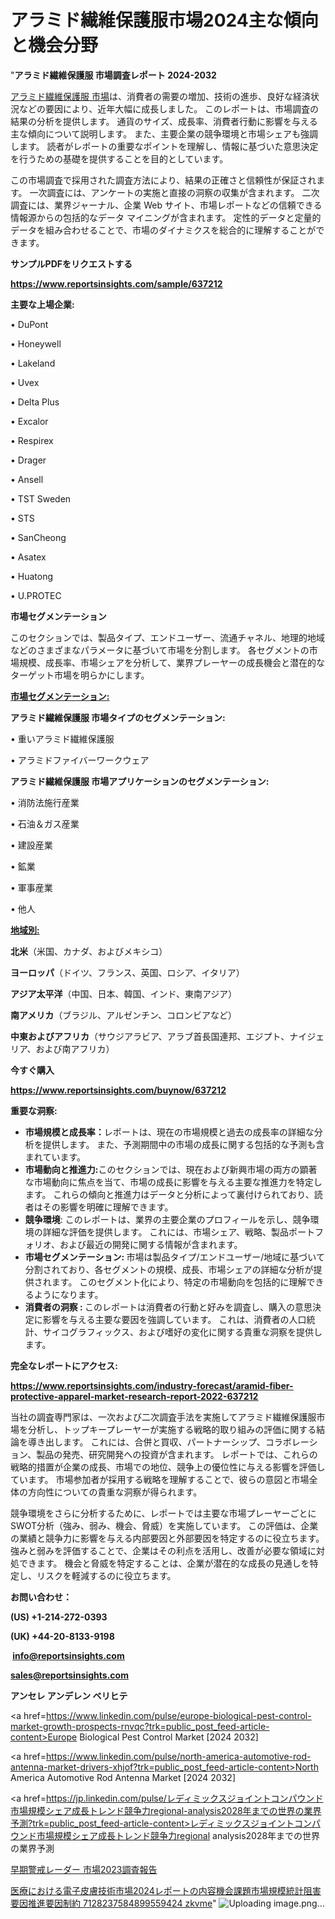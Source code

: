 # アラミド繊維保護服市場2024主な傾向と機会分野

"<strong>アラミド繊維保護服 市場調査レポート 2024-2032</strong>

<a href=https://www.reportsinsights.com/sample/637212>アラミド繊維保護服 市場</a>は、消費者の需要の増加、技術の進歩、良好な経済状況などの要因により、近年大幅に成長しました。 このレポートは、市場調査の結果の分析を提供します。 通貨のサイズ、成長率、消費者行動に影響を与える主な傾向について説明します。 また、主要企業の競争環境と市場シェアも強調します。 読者がレポートの重要なポイントを理解し、情報に基づいた意思決定を行うための基礎を提供することを目的としています。

この市場調査で採用された調査方法により、結果の正確さと信頼性が保証されます。 一次調査には、アンケートの実施と直接の洞察の収集が含まれます。 二次調査には、業界ジャーナル、企業 Web サイト、市場レポートなどの信頼できる情報源からの包括的なデータ マイニングが含まれます。 定性的データと定量的データを組み合わせることで、市場のダイナミクスを総合的に理解することができます。

<strong><b>サンプルPDFをリクエストする</b></strong>

<a href=https://www.reportsinsights.com/sample/637212><strong><u>https://www.reportsinsights.com/sample/637212</u></strong></a>

<strong>主要な上場企業:</strong>

• DuPont

• Honeywell

• Lakeland

• Uvex

• Delta Plus

• Excalor

• Respirex

• Drager

• Ansell

• TST Sweden

• STS

• SanCheong

• Asatex

• Huatong

• U.PROTEC

<strong>市場セグメンテーション</strong>

このセクションでは、製品タイプ、エンドユーザー、流通チャネル、地理的地域などのさまざまなパラメータに基づいて市場を分割します。 各セグメントの市場規模、成長率、市場シェアを分析して、業界プレーヤーの成長機会と潜在的なターゲット市場を明らかにします。

<strong><u>市場セグメンテーション</u></strong><strong><u>:</u></strong>

<strong>アラミド繊維保護服 市場タイプのセグメンテーション:</strong>

• 重いアラミド繊維保護服

• アラミドファイバーワークウェア

<strong>アラミド繊維保護服 市場アプリケーションのセグメンテーション:</strong>

• 消防法施行産業

• 石油＆ガス産業

• 建設産業

• 鉱業

• 軍事産業

• 他人

<strong><u>地域別</u></strong><strong><u>:</u></strong>

<strong>北米</strong>（米国、カナダ、およびメキシコ）

<strong>ヨーロッパ</strong>（ドイツ、フランス、英国、ロシア、イタリア）

<strong>アジア太平洋</strong>（中国、日本、韓国、インド、東南アジア）

<strong>南アメリカ</strong>（ブラジル、アルゼンチン、コロンビアなど）

<strong>中東およびアフリカ</strong>（サウジアラビア、アラブ首長国連邦、エジプト、ナイジェリア、および南アフリカ）

<strong>今すぐ購入</strong>

<a href=https://www.reportsinsights.com/buynow/637212><strong><u>https://www.reportsinsights.com/buynow/637212</u></strong></a>

<strong>重要な洞察:</strong>
<ul>
  <li><strong>市場規模と成長率：</strong>レポートは、現在の市場規模と過去の成長率の詳細な分析を提供します。 また、予測期間中の市場の成長に関する包括的な予測も含まれています。</li>
  <li><strong>市場動向と推進力:</strong>このセクションでは、現在および新興市場の両方の顕著な市場動向に焦点を当て、市場の成長に影響を与える主要な推進力を特定します。 これらの傾向と推進力はデータと分析によって裏付けられており、読者はその影響を明確に理解できます。</li>
  <li><strong>競争環境</strong>: このレポートは、業界の主要企業のプロフィールを示し、競争環境の詳細な評価を提供します。 これには、市場シェア、戦略、製品ポートフォリオ、および最近の開発に関する情報が含まれます。</li>
  <li><strong>市場セグメンテーション: </strong>市場は製品タイプ/エンドユーザー/地域に基づいて分割されており、各セグメントの規模、成長、市場シェアの詳細な分析が提供されます。 このセグメント化により、特定の市場動向を包括的に理解できるようになります。</li>
  <li><strong>消費者の洞察 : </strong>このレポートは消費者の行動と好みを調査し、購入の意思決定に影響を与える主要な要因を強調しています。 これは、消費者の人口統計、サイコグラフィックス、および嗜好の変化に関する貴重な洞察を提供します。</li>
</ul>
<strong>完全なレポートにアクセス:</strong>

<a href=https://www.reportsinsights.com/industry-forecast/aramid-fiber-protective-apparel-market-research-report-2022-637212><strong><u><b>https://www.reportsinsights.com/industry-forecast/aramid-fiber-protective-apparel-market-research-report-2022-637212</b></u></strong></a>

当社の調査専門家は、一次および二次調査手法を実施してアラミド繊維保護服市場を分析し、トップキープレーヤーが実施する戦略的取り組みの評価に関する結論を導き出します。 これには、合併と買収、パートナーシップ、コラボレーション、製品の発売、研究開発への投資が含まれます。 レポートでは、これらの戦略的措置が企業の成長、市場での地位、競争上の優位性に与える影響を評価しています。 市場参加者が採用する戦略を理解することで、彼らの意図と市場全体の方向性についての貴重な洞察が得られます。

競争環境をさらに分析するために、レポートでは主要な市場プレーヤーごとにSWOT分析（強み、弱み、機会、脅威）を実施しています。 この評価は、企業の業績と競争力に影響を与える内部要因と外部要因を特定するのに役立ちます。 強みと弱みを評価することで、企業はその利点を活用し、改善が必要な領域に対処できます。 機会と脅威を特定することは、企業が潜在的な成長の見通しを特定し、リスクを軽減するのに役立ちます。

<strong>お問い合わせ：</strong>

<strong>(US) +1-214-272-0393</strong>

<strong>(UK) +44-20-8133-9198</strong>

<strong> </strong><a href=info@reportsinsights.com><strong><u>info@reportsinsights.com</u></strong></a>

<a href=sales@reportsinsights.com><strong><u>sales@reportsinsights.com</u></strong></a>

<strong>アンセレ アンデレン ベリヒテ</strong>

<a href=https://www.linkedin.com/pulse/europe-biological-pest-control-market-growth-prospects-rnvqc?trk=public_post_feed-article-content>Europe Biological Pest Control Market [2024 2032]</a>

<a href=https://www.linkedin.com/pulse/north-america-automotive-rod-antenna-market-drivers-xhjof?trk=public_post_feed-article-content>North America Automotive Rod Antenna Market [2024 2032]</a>

<a href=https://jp.linkedin.com/pulse/レディミックスジョイントコンパウンド市場規模シェア成長トレンド競争力regional-analysis2028年までの世界の業界予測?trk=public_post_feed-article-content>レディミックスジョイントコンパウンド市場規模シェア成長トレンド競争力regional analysis2028年までの世界の業界予測</a>

<a href=https://www.linkedin.com/pulse/早期警戒レーダー-市場2023調査報告-infopulse-daily-360/>早期警戒レーダー 市場2023調査報告</a>

<a href=https://www.linkedin.com/pulse/医療における電子皮膚技術市場2024レポートの内容機会課題市場規模統計阻害要因推進要因制約-7128237584899559424-zkvme/>医療における電子皮膚技術市場2024レポートの内容機会課題市場規模統計阻害要因推進要因制約 7128237584899559424 zkvme</a>"
![Uploading image.png…]()
